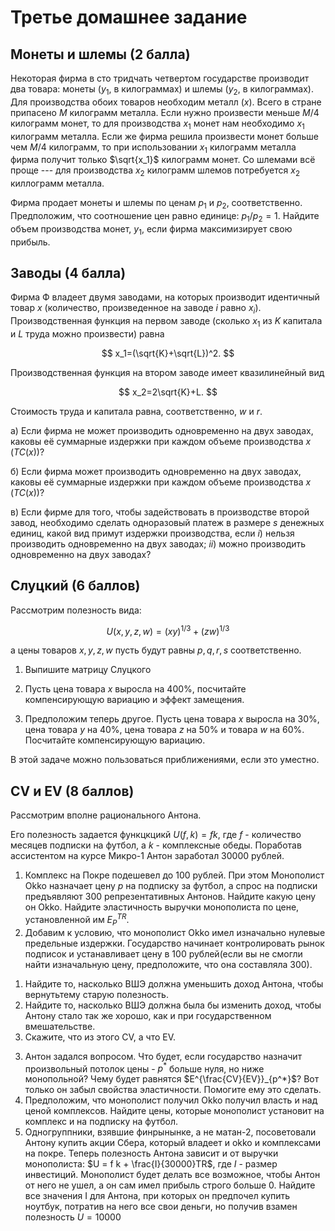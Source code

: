 # Третье домашнее задание

## Монеты и шлемы (2 балла)

Некоторая фирма в сто тридчать четвертом государстве производит два товара: монеты ($y_1$, в килограммах) и шлемы ($y_2$, в килограммах). Для производства обоих товаров необходим металл ($x$). Всего в стране припасено $M$ килограмм металла. Если нужно произвести меньше $M/4$ килограмм монет, то для производства $x_1$ монет нам необходимо $x_1$ килограмм металла. Если же фирма решила произвести монет больше чем $M/4$ килограмм, то при использовании $x_1$ килограмм металла фирма получит только $\sqrt{x_1}$ килограмм монет. Со шлемами всё проще --- для производства $x_2$ килограмм шлемов потребуется $x_2$ киллограмм металла. 

Фирма продает монеты и шлемы по ценам $p_1$ и $p_2$, соответственно. Предположим, что соотношение цен равно единице: $p_1/p_2=1$. Найдите объем производства монет, $y_1$, если фирма максимизирует свою прибыль.

## Заводы (4 балла)

Фирма Ф владеет двумя заводами, на которых производит идентичный товар $x$ (количество, произведенное на заводе $i$ равно $x_i$). Производственная функция на первом заводе (сколько $x_1$ из $K$ капитала и $L$ труда можно произвести) равна

$$
x_1=(\sqrt{K}+\sqrt{L})^2.
$$

Производственная функция на втором заводе имеет квазилинейный вид

$$
x_2=2\sqrt{K}+L.
$$

Стоимость труда и капитала равна, соответственно, $w$ и $r$.

а) Если фирма не может производить одновременно на двух заводах, каковы её суммарные издержки при каждом объеме производства $x$ ($TC(x)$)?

б) Если фирма может производить одновременно на двух заводах, каковы её суммарные издержки при каждом объеме производства $x$ ($TC(x)$)?

в) Если фирме для того, чтобы задействовать в производстве второй завод, необходимо сделать одноразовый платеж в размере $s$ денежных единиц, какой вид примут издержки производства, если $i)$ нельзя производить одновременно на двух заводах; $ii)$ можно производить одновременно на двух заводах?

## Слуцкий (6 баллов)

Рассмотрим полезность вида:

$$ U(x, y, z, w) = (xy)^{1/3} + (zw)^{1/3}$$

а цены товаров $x,y,z,w$ пусть будут равны $p,q,r,s$ соответственно.

1. Выпишите матрицу Слуцкого

2. Пусть цена товара $x$ выросла на 400\%, посчитайте компенсирующую вариацию и эффект замещения.

3. Предположим теперь другое. Пусть цена товара $x$ выросла на 30\%, цена товара $y$ на 40\%, цена товара $z$ на 50\% и товара $w$ на 60\%. Посчитайте компенсирующую вариацию.

В этой задаче можно пользоваться приближениями, если это уместно.

## CV и EV (8 баллов)

Рассмотрим вполне рационального Антона.  

Его полезность задается функцкцикй $U(f, k) = f k$, где $f$ - количество месяцев подписки на футбол, а $k$ - комплексные обеды. Поработав ассистентом на курсе Микро-1 Антон заработал 30000 рублей.

1. Комплекс на Покре подешевел до 100 рублей. При этом Монополист Okko назначает цену $p$ на подписку за футбол, а спрос на подписки предъявляют 300 репрезентативных Антонов. Найдите какую цену он Okko. Найдите эластичность выручки монополиста по цене, установленной им $E^{TR}_P$.
2. Добавим к условию, что монополист Okko имел изначально нулевые предельные издержки. Государство начинает контролировать рынок подписок и устанавливает цену в 100 рублей(если вы не смогли найти изначальную цену, предположите, что она составляла 300).
1) Найдите то, насколько ВШЭ должна уменьшить доход Антона, чтобы вернутьтему старую полезность.
2) Найдите то, насколько ВШЭ должна была бы изменить доход, чтобы Антону стало так же хорошо, как и при государственном вмешательстве. 
3) Скажите, что из этого CV, а что EV. 
3.  Антон задался вопросом. Что будет, если государство назначит произвольный потолок цены - $p^*$ больше нуля, но ниже монопольной? Чему будет равнятся $E^{\frac{CV}{EV}}_{p^*}$? Вот только он забыл свойства эластичности. Помогите ему это сделать.
4. Предположим, что монополист получил Okko получил власть и над ценой комплексов. Найдите цены, которые монополист установит на комплекс и на подписку на футбол.
5. Одногруппники, взявшие финрынынке, а не матан-2, посоветовали Антону купить акции Сбера, который владеет и okko и комплексами на покре. Теперь полезность Антона зависит и от выручки монополиста: $U = f k + \frac{I}{30000}TR$, где $I$ - размер инвестиций. Монополист будет делать все возможное, чтобы Антон от него не ушел, а он сам имел прибыль строго больше 0. Найдите все значения I для Антона, при которых он предпочел купить ноутбук, потратив на него все свои деньги, но получив взамен полезность $U = 10000$